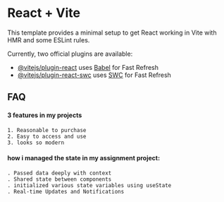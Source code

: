 # React + Vite

This template provides a minimal setup to get React working in Vite with HMR and some ESLint rules.

Currently, two official plugins are available:

- [@vitejs/plugin-react](https://github.com/vitejs/vite-plugin-react/blob/main/packages/plugin-react/README.md) uses [Babel](https://babeljs.io/) for Fast Refresh
- [@vitejs/plugin-react-swc](https://github.com/vitejs/vite-plugin-react-swc) uses [SWC](https://swc.rs/) for Fast Refresh

## FAQ

#### 3 features in my projects
    1. Reasonable to purchase
    2. Easy to access and use
    3. looks so modern



#### how i managed the state in my assignment project:
    . Passed data deeply with context
    . Shared state between components
    . initialized various state variables using useState
    . Real-time Updates and Notifications